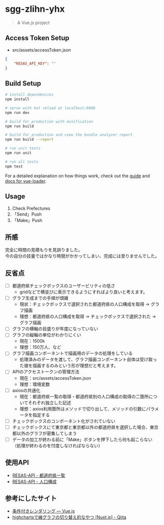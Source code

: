 # sgg-zlihn-yhx

> A Vue.js project
  
## Access Token Setup  
  
- src/assets/accessToken.json  
  
```json
{
    "RESAS_API_KEY": ""
}
```
  
## Build Setup

``` bash
# install dependencies
npm install

# serve with hot reload at localhost:8080
npm run dev

# build for production with minification
npm run build

# build for production and view the bundle analyzer report
npm run build --report

# run unit tests
npm run unit

# run all tests
npm test
```

For a detailed explanation on how things work, check out the [guide](http://vuejs-templates.github.io/webpack/) and [docs for vue-loader](http://vuejs.github.io/vue-loader).
  
## Usage  
1. Check Prefectures  
2. 「Send」Push  
3. 「Make」Push  
  
## 所感  
完全に時間の見積もりを見誤りました。  
今の自分の技量ではかなり時間がかかってしまい、完成には至りませんでした。  
  
## 反省点  
  
- [ ] 都道府県チェックボックスのユーザービリティの低さ  
    - gridなどで横並びに表示できるようにすればより良いと考えます。  
- [ ] グラフ生成までの手順が煩雑  
    - 現状：チェックボックスで選択された都道府県の人口構成を取得 → グラフ描画  
    - 理想：都道府県の人口構成を取得 → チェックボックスで選択された → グラフ描画  
- [ ] グラフの横軸の目盛りが年度になっていない  
- [ ] グラフの縦軸の単位がわかりにくい
    - 現在：1500k  
    - 理想：150万人、など  
- [ ] グラフ描画コンポーネントで描画用のデータの処理をしている  
    - 処理済みのデータを渡して、グラフ描画コンポーネント自体は受け取った値を描画するのみという形が理想だと考えます。  
- [ ] APIのアクセストークンの管理方法  
    - 現在：src/assets/accessToken.json  
    - 理想：環境変数  
- [ ] axiosの共通化  
    - 現在：都道府県一覧の取得・都道府県別の人口構成の取得の二箇所についてそれぞれ独立した記述  
    - 理想：axios利用箇所はメソッドで切り出して、メソッドの引数にパラメータを指定する  
- [ ] チェックボックスのコンポーネント化がされていない  
- [ ] チェックボックスにて東京都と東京都以外の都道府県を選択した場合、東京都以外のグラフが密集してしまう  
- [ ] データの加工が終わる前に「Make」ボタンを押下したら何も起こらない（処理が終わるのを忖度しなければならない）  
  
## 使用API  
- [RESAS-API - 都道府県一覧](https://opendata.resas-portal.go.jp/docs/api/v1/prefectures.html)  
- [RESAS-API - 人口構成](https://opendata.resas-portal.go.jp/docs/api/v1/population/composition/perYear.html)  
  
## 参考にしたサイト  
- [条件付きレンダリング — Vue.js](https://jp.vuejs.org/v2/guide/conditional.html)  
- [highchartsで線グラフの切り替え的なやつ [Nuxt.js] - Qiita](https://qiita.com/sendaiharu1/items/270035192bed03b243c8)  
  